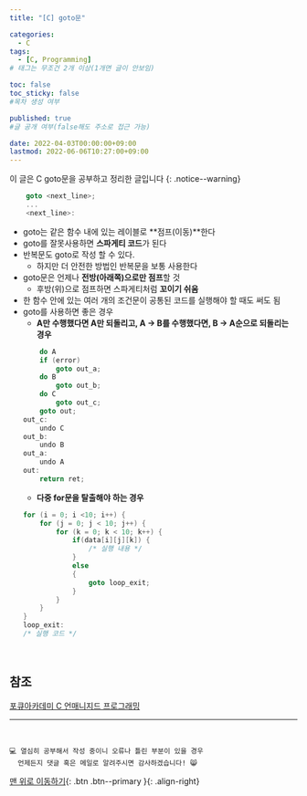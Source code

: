 ```yaml
---
title: "[C] goto문" 

categories:
  - C
tags:
  - [C, Programming]
# 태그는 무조건 2개 이상(1개면 글이 안보임)

toc: false
toc_sticky: false
#목차 생성 여부

published: true
#글 공개 여부(false해도 주소로 접근 가능)

date: 2022-04-03T00:00:00+09:00
lastmod: 2022-06-06T10:27:00+09:00
---
```


이 글은 C goto문을 공부하고 정리한 글입니다
{: .notice--warning}

```c
    goto <next_line>;
    ...
    <next_line>:
```

- goto는 같은 함수 내에 있는 레이블로 **점프(이동)**한다
- goto를 잘못사용하면 **스파게티 코드**가 된다
- 반복문도 goto로 작성 할 수 있다.
  - 하지만 더 안전한 방법인 반복문을 보통 사용한다
- goto문은 언제나 **전방(아래쪽)으로만 점프**할 것
  - 후방(위)으로 점프하면 스파게티처럼 **꼬이기 쉬움**
- 한 함수 안에 있는 여러 개의 조건문이 공통된 코드를 실행해야 할 때도 써도 됨
- goto를 사용하면 좋은 경우
  - **A만 수행했다면 A만 되돌리고, A -> B를 수행했다면, B -> A순으로 되돌리는 경우**
  ```c
      do A
      if (error)
          goto out_a;
      do B
          goto out_b;
      do C
          goto out_c;
      goto out;
  out_c:
      undo C
  out_b:
      undo B
  out_a:
      undo A
  out:
      return ret;
  ```
  - **다중 for문을 탈출해야 하는 경우**
  ```c
  for (i = 0; i <10; i++) {
      for (j = 0; j < 10; j++) {
          for (k = 0; k < 10; k++) {
              if(data[i][j][k]) {
                  /* 실행 내용 */
              }
              else
              {
                  goto loop_exit;
              }
          }
      }
  }
  loop_exit:
  /* 실행 코드 */
  ```

<br>

## 참조
[포큐아카데미 C 언매니지드 프로그래밍](https://pocu-ko.teachable.com/p/comp2200)

***
<br>

    💻 열심히 공부해서 작성 중이니 오류나 틀린 부분이 있을 경우 
      언제든지 댓글 혹은 메일로 알려주시면 감사하겠습니다! 😸

[맨 위로 이동하기](#){: .btn .btn--primary }{: .align-right}